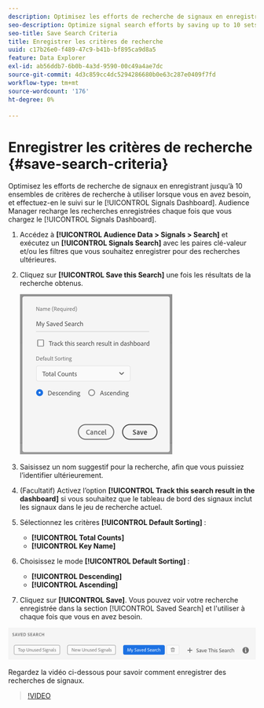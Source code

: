 ```yaml
---
description: Optimisez les efforts de recherche de signaux en enregistrant jusqu’à 10 jeux de critères de recherche à utiliser lorsque vous en avez besoin et en effectuant un suivi sur ces critères dans le tableau de bord. Audience Manager recharge les recherches enregistrées chaque fois que vous chargez le tableau de bord.
seo-description: Optimize signal search efforts by saving up to 10 sets of search criteria to use whenever you need them, and track them on the Dashboard. Audience Manager reloads the saved searches every time you load the Dashboard.
seo-title: Save Search Criteria
title: Enregistrer les critères de recherche
uuid: c17b26e0-f489-47c9-b41b-bf895ca9d8a5
feature: Data Explorer
exl-id: ab56ddb7-6b0b-4a3d-9590-00c49a4ae7dc
source-git-commit: 4d3c859cc4dc5294286680b0e63c287e0409f7fd
workflow-type: tm+mt
source-wordcount: '176'
ht-degree: 0%

---
```


# Enregistrer les critères de recherche {#save-search-criteria}

Optimisez les efforts de recherche de signaux en enregistrant jusqu’à 10 ensembles de critères de recherche à utiliser lorsque vous en avez besoin, et effectuez-en le suivi sur le [!UICONTROL Signals Dashboard]. Audience Manager recharge les recherches enregistrées chaque fois que vous chargez le [!UICONTROL Signals Dashboard].

1. Accédez à **[!UICONTROL Audience Data > Signals > Search]** et exécutez un **[!UICONTROL Signals Search]** avec les paires clé-valeur et/ou les filtres que vous souhaitez enregistrer pour des recherches ultérieures.
1. Cliquez sur **[!UICONTROL Save this Search]** une fois les résultats de la recherche obtenus.

   ![Résultat de l’étape](assets/save-search-criteria.png)
1. Saisissez un nom suggestif pour la recherche, afin que vous puissiez l’identifier ultérieurement.
1. (Facultatif) Activez l’option **[!UICONTROL Track this search result in the dashboard]** si vous souhaitez que le tableau de bord des signaux inclut les signaux dans le jeu de recherche actuel.
1. Sélectionnez les critères **[!UICONTROL Default Sorting]** :
   * **[!UICONTROL Total Counts]**
   * **[!UICONTROL Key Name]**
1. Choisissez le mode **[!UICONTROL Default Sorting]** :
   * **[!UICONTROL Descending]**
   * **[!UICONTROL Ascending]**
1. Cliquez sur **[!UICONTROL Save]**. Vous pouvez voir votre recherche enregistrée dans la section [!UICONTROL Saved Search] et l&#39;utiliser à chaque fois que vous en avez besoin.

![recherche enregistrée](assets/saved-search.png)

Regardez la vidéo ci-dessous pour savoir comment enregistrer des recherches de signaux.

>[!VIDEO](https://video.tv.adobe.com/v/25147/)

